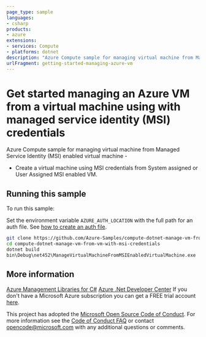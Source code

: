 ```yaml
---
page_type: sample
languages:
- csharp
products:
- azure
extensions:
- services: Compute
- platforms: dotnet
description: "Azure Compute sample for managing virtual machine from Managed Service Identity (MSI) enabled virtual machine."
urlFragment: getting-started-managing-azure-vm
---
```


# Get started managing an Azure VM from a virtual machine using with managed service identity (MSI) credentials

 Azure Compute sample for managing virtual machine from Managed Service Identity (MSI) enabled virtual machine -
   - Create a virtual machine using MSI credentials from System assigned or User Assigned MSI enabled VM.


## Running this sample

To run this sample:

Set the environment variable `AZURE_AUTH_LOCATION` with the full path for an auth file. See [how to create an auth file](https://github.com/Azure/azure-libraries-for-net/blob/master/AUTH.md).

```bash
git clone https://github.com/Azure-Samples/compute-dotnet-manage-vm-from-vm-with-msi-credentials.git
cd compute-dotnet-manage-vm-from-vm-with-msi-credentials
dotnet build
bin\Debug\net452\ManageVirtualMachineFromMSIEnabledVirtualMachine.exe
```

## More information

[Azure Management Libraries for C#](https://github.com/Azure/azure-sdk-for-net/tree/Fluent)
[Azure .Net Developer Center](https://azure.microsoft.com/en-us/develop/net/)
If you don't have a Microsoft Azure subscription you can get a FREE trial account [here](http://go.microsoft.com/fwlink/?LinkId=330212).

This project has adopted the [Microsoft Open Source Code of Conduct](https://opensource.microsoft.com/codeofconduct/). For more information see the [Code of Conduct FAQ](https://opensource.microsoft.com/codeofconduct/faq/) or contact [opencode@microsoft.com](mailto:opencode@microsoft.com) with any additional questions or comments.
